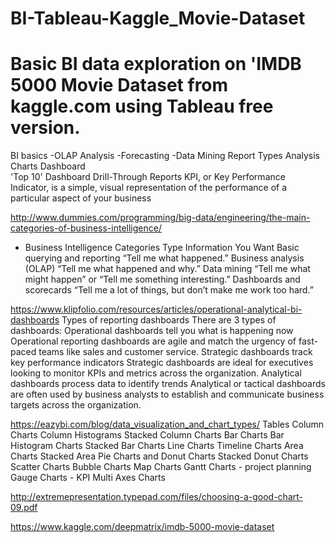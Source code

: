 # BI-Tableau-Kaggle_Movie-Dataset
# Basic BI data exploration on 'IMDB 5000 Movie Dataset from  kaggle.com using Tableau free version.

BI basics
	-OLAP Analysis
	-Forecasting
	-Data Mining
Report Types
	Analysis
Charts
Dashboard	
	 'Top 10' Dashboard 
Drill-Through Reports
 KPI, or Key Performance Indicator, is a simple, visual representation of the performance of a particular aspect of your business

 http://www.dummies.com/programming/big-data/engineering/the-main-categories-of-business-intelligence/
- Business Intelligence Categories
Type	Information You Want
Basic querying and reporting	“Tell me what happened.”
Business analysis (OLAP)	“Tell me what happened and why.”
Data mining	“Tell me what might happen” or “Tell me
something interesting.”
Dashboards and scorecards	“Tell me a lot of things, but don’t make me work too
hard.”

https://www.klipfolio.com/resources/articles/operational-analytical-bi-dashboards
Types of reporting dashboards
There are 3 types of dashboards:
Operational dashboards tell you what is happening now
	Operational reporting dashboards are agile and match the urgency of fast-paced teams like sales and customer service. 
Strategic dashboards track key performance indicators
	Strategic dashboards are ideal for executives looking to monitor KPIs and metrics across the organization. 
Analytical dashboards process data to identify trends
	Analytical or tactical dashboards are often used by business analysts to establish and communicate business targets across the organization.
	 
https://eazybi.com/blog/data_visualization_and_chart_types/
	Tables
	Column Charts
		Column Histograms
		Stacked Column Charts
	Bar Charts
		Bar Histogram Charts
		Stacked Bar Charts
	Line Charts
		Timeline Charts
	Area Charts
		Stacked Area
	Pie Charts and Donut Charts
		Stacked Donut Charts
	Scatter Charts
		Bubble Charts
	Map Charts
	Gantt Charts - project planning
	Gauge Charts - KPI
	Multi Axes Charts
	
	
http://extremepresentation.typepad.com/files/choosing-a-good-chart-09.pdf	

https://www.kaggle.com/deepmatrix/imdb-5000-movie-dataset
